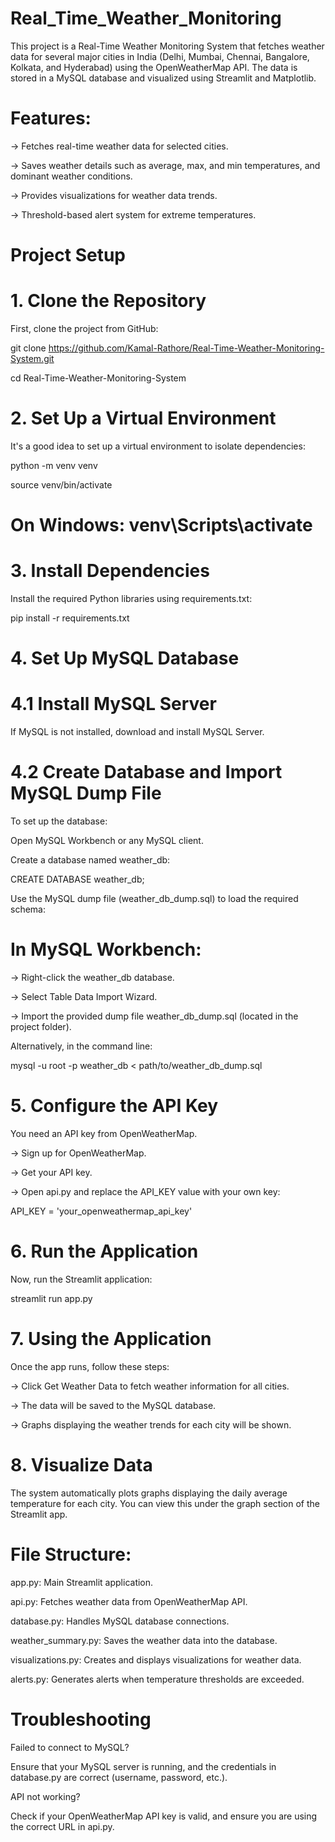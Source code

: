 # Real_Time_Weather_Monitoring

This project is a Real-Time Weather Monitoring System that fetches weather data for several major cities in India (Delhi, Mumbai, Chennai, Bangalore, Kolkata, and Hyderabad) using the OpenWeatherMap API. The data is stored in a MySQL database and visualized using Streamlit and Matplotlib.

# Features:

-> Fetches real-time weather data for selected cities.

-> Saves weather details such as average, max, and min temperatures, and dominant weather conditions.

-> Provides visualizations for weather data trends.

-> Threshold-based alert system for extreme temperatures.

# Project Setup

# 1. Clone the Repository

First, clone the project from GitHub:

git clone https://github.com/Kamal-Rathore/Real-Time-Weather-Monitoring-System.git

cd Real-Time-Weather-Monitoring-System

# 2. Set Up a Virtual Environment

It's a good idea to set up a virtual environment to isolate dependencies:

python -m venv venv

source venv/bin/activate 

# On Windows: venv\Scripts\activate

# 3. Install Dependencies

Install the required Python libraries using requirements.txt:

pip install -r requirements.txt

# 4. Set Up MySQL Database

# 4.1 Install MySQL Server

If MySQL is not installed, download and install MySQL Server.

# 4.2 Create Database and Import MySQL Dump File

To set up the database:

Open MySQL Workbench or any MySQL client.

Create a database named weather_db:

CREATE DATABASE weather_db;

Use the MySQL dump file (weather_db_dump.sql) to load the required schema:

# In MySQL Workbench:

-> Right-click the weather_db database.

-> Select Table Data Import Wizard.

-> Import the provided dump file weather_db_dump.sql (located in the project folder).

Alternatively, in the command line:

mysql -u root -p weather_db < path/to/weather_db_dump.sql

# 5. Configure the API Key

You need an API key from OpenWeatherMap.

-> Sign up for OpenWeatherMap.

-> Get your API key.

-> Open api.py and replace the API_KEY value with your own key:

API_KEY = 'your_openweathermap_api_key'

# 6. Run the Application

Now, run the Streamlit application:


streamlit run app.py

# 7. Using the Application

Once the app runs, follow these steps:

-> Click Get Weather Data to fetch weather information for all cities.

-> The data will be saved to the MySQL database.

-> Graphs displaying the weather trends for each city will be shown.

# 8. Visualize Data

The system automatically plots graphs displaying the daily average temperature for each city. You can view this under the graph section of the Streamlit app.

# File Structure:

app.py: Main Streamlit application.

api.py: Fetches weather data from OpenWeatherMap API.

database.py: Handles MySQL database connections.

weather_summary.py: Saves the weather data into the database.

visualizations.py: Creates and displays visualizations for weather data.

alerts.py: Generates alerts when temperature thresholds are exceeded.

# Troubleshooting

Failed to connect to MySQL?

Ensure that your MySQL server is running, and the credentials in database.py are correct (username, password, etc.).

API not working?

Check if your OpenWeatherMap API key is valid, and ensure you are using the correct URL in api.py.
